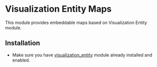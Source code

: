 # Visualization Entity Maps

This module provides embeddable maps based on Visualization Entity module.

## Installation

 * Make sure you have [visualization_entity](https://github.com/NuCivic/visualization_entity) module already installed and enabled.
